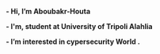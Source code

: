 **- Hi, I’m Aboubakr-Houta**

**- I'm, student at University of Tripoli Alahlia**

**- I’m interested in cypersecurity World .**


